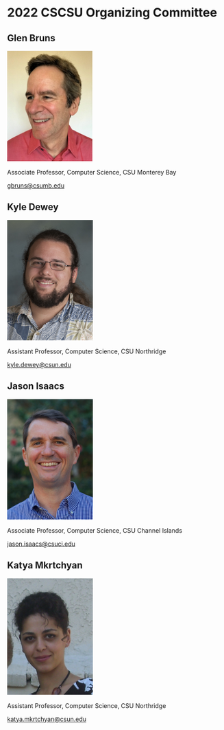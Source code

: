 # 2022 CSCSU Organizing Committee

## Glen Bruns

<img src="glenn.png" width="200"/>

Associate Professor, Computer Science, CSU Monterey Bay

[gbruns@csumb.edu](gbruns@csumb.edu)

## Kyle Dewey

<img src="kd.jpg" width="200"/>

Assistant Professor, Computer Science, CSU Northridge

[kyle.dewey@csun.edu](kyle.dewey@csun.edu)

## Jason Isaacs

<img src="jason.jpg" width="200"/>

Associate Professor, Computer Science, CSU Channel Islands

[jason.isaacs@csuci.edu](jason.isaacs@csuci.edu)

## Katya Mkrtchyan

<img src="km.png" width="200"/>

Assistant Professor, Computer Science, CSU Northridge

[katya.mkrtchyan@csun.edu](katya.mkrtchyan@csun.edu)